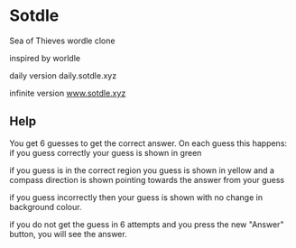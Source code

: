 # Sotdle
Sea of Thieves wordle clone

inspired by worldle

daily version
daily.sotdle.xyz

infinite version
www.sotdle.xyz

## Help
You get 6 guesses to get the correct answer.
On each guess this happens:
if you guess correctly your guess is shown in green

if you guess is in the correct region you guess is shown in yellow and a compass direction is shown pointing towards the answer from your guess

if you guess incorrectly then your guess is shown with no change in background colour.

if you do not get the guess in 6 attempts and you press the new "Answer" button, you will see the answer.
